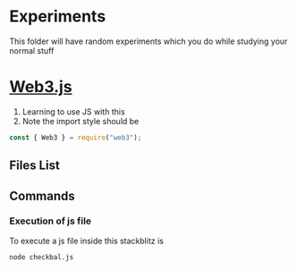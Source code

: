 # Experiments

This folder will have random experiments which you do while studying your normal stuff

# [Web3.js](https://docs.web3js.org/)

1. Learning to use JS with this
2. Note the import style should be

```js
const { Web3 } = require("web3");
```

## Files List

## Commands

### Execution of js file

To execute a js file inside this stackblitz is

```
node checkbal.js
```
